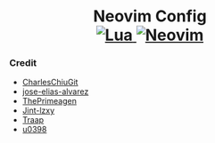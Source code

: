 <h1 align="center">
    Neovim Config
    <br>
    <a href="https://www.lua.org/">
    <img
        alt="Lua"
        src="https://img.shields.io/badge/lua-%232C2D72.svg?style=for-the-badge&logo=lua&logoColor=white">
    </a>
    <a href="https://github.com/neovim/neovim">
    <img
        alt="Neovim"
        src="https://img.shields.io/badge/NeoVim-%2357A143.svg?&style=for-the-badge&logo=neovim&logoColor=white">
    </a>
</h1>

### Credit

- [CharlesChiuGit](https://github.com/CharlesChiuGit/nvimdots.lua)
- [jose-elias-alvarez](https://github.com/jose-elias-alvarez/dotfiles)
- [ThePrimeagen](https://github.com/ThePrimeagen/init.lua/tree/249f3b14cc517202c80c6babd0f9ec548351ec71)
- [Jint-lzxy](https://github.com/Jint-lzxy/nvimconfig)
- [Traap](https://github.com/Traap/nvim)
- [u0398](https://github.com/u0398/.dotfiles)
